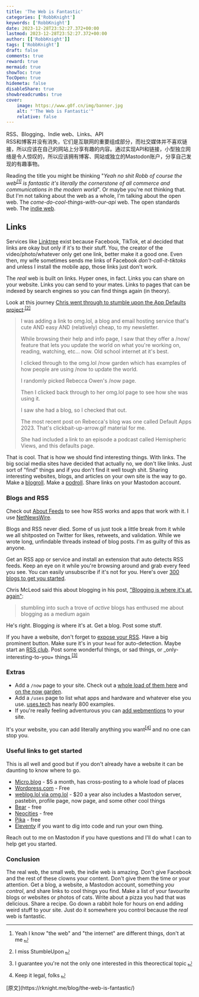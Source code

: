 ```yaml
---
title: 'The Web is Fantastic'
categories: ['RobbKnight']
keywords: ['RobbKnight']
date: 2023-12-28T23:52:27.372+00:00
lastmod: 2023-12-28T23:52:27.372+00:00
author: [['RobbKnight']]
tags: ['RobbKnight']
draft: false 
comments: true
reward: true 
mermaid: true 
showToc: true 
TocOpen: true 
hidemeta: false 
disableShare: true 
showbreadcrumbs: true 
cover:
    image: https://www.g0f.cn/img/banner.jpg
    alt: "'The Web is Fantastic'"
    relative: false
---
```


<div>

<div> RSS、Blogging、Indie web、Links、API<br/>
RSS和博客并没有消失，它们是互联网的重要组成部分，而社交媒体并不喜欢链接，所以应该在自己的网站上分享有趣的内容。通过实现API和链接，小型独立网络是令人惊叹的，所以应该拥有博客、网站或独立的Mastodon账户，分享自己发现的有趣事物。 <div>
<p>Reading the title you might be thinking "<em>Yeah no shit Robb of course the web<sup class="footnote-ref"><a href="https://rknight.me/feed.xml#fn1" id="fnref1">[1]</a></sup> is fantastic it's literally the cornerstone of all commerce and communications in the modern world</em>". Or maybe you're not thinking that. But I'm not talking about the web as a whole, I'm talking about the open web. The <em>come-do-cool-things-with-our-api</em> web. The open standards web. The <a href="https://indieweb.org/">indie web</a>.</p>
<h2>Links</h2>
<p>Services like <a href="https://linktr.ee/">Linktree</a> exist because Facebook, TikTok, et al decided that links are okay but only if it's to their stuff. You, the creator of the video/photo/whatever only get one link, better make it a good one. Even then, my wife sometimes sends me links of Facebook <em>don't-call-it-tiktoks</em> and unless I install the mobile app, those links just don't work.</p>
<p>The <em>real</em> web is built on links. Hyper ones, in fact. Links you can share on your website. Links you can send to your mates. Links to pages that can be indexed by search engines so you can find things again (in theory).</p>
<p>Look at this journey <a href="https://chrisenns.com/2023/11/app-defaults/">Chris went through to stumble upon the App Defaults project</a>:<sup class="footnote-ref"><a href="https://rknight.me/feed.xml#fn2" id="fnref2">[2]</a></sup></p>
<blockquote>
<p>I was adding a link to omg.lol, a blog and email hosting service that's cute AND easy AND (relatively) cheap, to my newsletter.</p>
<p>While browsing their help and info page, I saw that they offer a /now/ feature that lets you update the world on what you're working on, reading, watching, etc... now. Old school internet at it's best.</p>
<p>I clicked through to the omg.lol /now garden which has examples of how people are using /now to update the world.</p>
<p>I randomly picked Rebecca Owen's /now page.</p>
<p>Then I clicked back through to her omg.lol page to see how she was using it.</p>
<p>I saw she had a blog, so I checked that out.</p>
<p>The most recent post on Rebecca's blog was one called Default Apps 2023. That's clickbait-up-arrow.gif material for me.</p>
<p>She had included a link to an episode a podcast called Hemispheric Views, and this defaults page.</p>
</blockquote>
<p>That is cool. That is how we should find interesting things. With links. The big social media sites have decided that actually no, we don't like links. Just sort of "find" things and if you don't find it well tough shit. Sharing interesting websites, blogs, and articles on your own site is the way to go. Make a <a href="https://blogroll.org">blogroll</a>. Make a <a href="https://rknight.me/podcasts/roll/">podroll</a>. Share links on your Mastodon account.</p>
<h3>Blogs and RSS</h3>
<p>Check out <a href="https://aboutfeeds.com/">About Feeds</a> to see how RSS works and apps that work with it. I use <a href="https://netnewswire.com/">NetNewsWire</a>.</p>
<p>Blogs and RSS never died. Some of us just took a little break from it while we all shitposted on Twitter for likes, retweets, and validation. While we wrote long, unfindable threads instead of blog posts. I'm as guilty of this as anyone.</p>
<p>Get an RSS app or service and install an extension that auto detects RSS feeds. Keep an eye on it while you're browsing around and grab every feed you see. You can easily unsubscribe if it's not for you. Here's over <a href="https://defaults.rknight.me">300 blogs to get you started</a>.</p>
<p>Chris McLeod said this about blogging in his post, <a href="https://chrismcleod.dev/blog/blogging-is-where-its-at-again/">"Blogging is where it's at, again"</a>:</p>
<blockquote>
<p>stumbling into such a trove of <em>active</em> blogs has enthused me about blogging as a medium again</p>
</blockquote>
<p>He's right. Blogging <em>is</em> where it's at. Get a blog. Post some stuff.</p>
<p>If you have a website, don't forget to <a href="https://rknight.me/please-expose-your-rss/">expose your RSS</a>. Have a big prominent button. Make sure it's in your <code>head</code> for auto-detection. Maybe start an <a href="https://daverupert.com/rss-club/">RSS club</a>. Post some wonderful things, or sad things, or _only-interesting-to-you+ things.<sup class="footnote-ref"><a href="https://rknight.me/feed.xml#fn3" id="fnref3">[3]</a></sup></p>
<h3>Extras</h3>
<ul>
<li>Add a <code>/now</code> page to your site. Check out a <a href="https://nownownow.com/">whole load of them here</a> and <a href="https://now.garden/">on the now garden</a>.</li>
<li>Add a <code>/uses</code> page to list what apps and hardware and whatever else you use. <a href="https://uses.tech/">uses.tech</a> has nearly 800 examples.</li>
<li>If you're really feeling adventurous you can <a href="https://rknight.me/adding-webmentions-to-your-site/">add webmentions</a> to your site.</li>
</ul>
<p>It's your website, you can add literally anything you want<sup class="footnote-ref"><a href="https://rknight.me/feed.xml#fn4" id="fnref4">[4]</a></sup> and no one can stop you.</p>
<h3>Useful links to get started</h3>
<p>This is all well and good but if you don't already have a website it can be daunting to know where to go.</p>
<ul>
<li><a href="https://micro.blog/">Micro.blog</a> - $5 a month, has cross-posting to a whole load of places</li>
<li><a href="https://wordpress.com">Wordpress.com</a> - Free</li>
<li><a href="https://home.omg.lol/referred-by/robb">weblog.lol via omg.lol</a> - $20 a year also includes a Mastodon server, pastebin, profile page, now page, and some other cool things</li>
<li><a href="https://bearblog.dev/">Bear</a> - free</li>
<li><a href="https://neocities.org/">Neocities</a> - free</li>
<li><a href="https://pika.page">Pika</a> - free</li>
<li><a href="https://www.11ty.dev">Eleventy</a> if you want to dig into code and run your own thing.</li>
</ul>
<p>Reach out to me on Mastodon if you have questions and I'll do what I can to help get you started.</p>
<h3>Conclusion</h3>
<p>The real web, the small web, the indie web is amazing. Don't give Facebook and the rest of these clowns your content. Don't give them the time or your attention. Get a blog, a website, a Mastodon account, something <em>you control</em>, and share links to cool things you find. Make a list of your favourite blogs or websites or photos of cats. Write about a pizza you had that was delicious. Share a recipe. Go down a rabbit hole for hours on end adding weird stuff to your site. Just do it somewhere you control because the <em>real</em> web is fantastic.</p>
<hr class="footnotes-sep"/>
<section class="footnotes">
<ol class="footnotes-list">
<li class="footnote-item" id="fn1"><p>Yeah I know "the web" and "the internet" are different things, don't at me <a class="footnote-backref" href="https://rknight.me/feed.xml#fnref1">⤾</a></p>
</li>
<li class="footnote-item" id="fn2"><p>I miss StumbleUpon <a class="footnote-backref" href="https://rknight.me/feed.xml#fnref2">⤾</a></p>
</li>
<li class="footnote-item" id="fn3"><p>I guarantee you're not the only one interested in this theorectical topic <a class="footnote-backref" href="https://rknight.me/feed.xml#fnref3">⤾</a></p>
</li>
<li class="footnote-item" id="fn4"><p>Keep it legal, folks <a class="footnote-backref" href="https://rknight.me/feed.xml#fnref4">⤾</a></p>
</li>
</ol>
</section>
</div></div>
</div>

<div>
[原文](https://rknight.me/blog/the-web-is-fantastic/)
</div>

